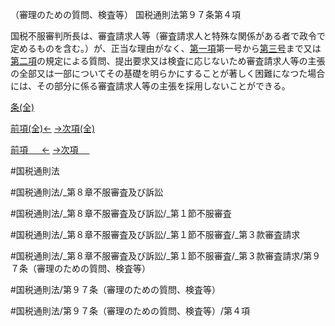 （審理のための質問、検査等）
国税通則法第９７条第４項

国税不服審判所長は、審査請求人等（審査請求人と特殊な関係がある者で政令で定めるものを含む。）が、正当な理由がなく、[第一項](国税通則法＿＿＿＿＿第９７条第１項)第一号から[第三号](国税通則法＿＿＿＿＿第９７条第４項第３号)まで又は[第二項](国税通則法＿＿＿＿＿第９７条第２項)の規定による質問、提出要求又は検査に応じないため審査請求人等の主張の全部又は一部についてその基礎を明らかにすることが著しく困難になつた場合には、その部分に係る審査請求人等の主張を採用しないことができる。

[条(全)](国税通則法＿＿＿＿＿第９７条_.md)

[前項(全)←](国税通則法＿＿＿＿＿第９７条第３項_.md)    [→次項(全)](国税通則法＿＿＿＿＿第９７条第５項_.md)

[前項 　 ←](国税通則法＿＿＿＿＿第９７条第３項.md)    [→次項 　 ](国税通則法＿＿＿＿＿第９７条第５項.md)



#国税通則法

#国税通則法/_第８章不服審査及び訴訟

#国税通則法/_第８章不服審査及び訴訟/_第１節不服審査

#国税通則法/_第８章不服審査及び訴訟/_第１節不服審査/_第３款審査請求

#国税通則法/_第８章不服審査及び訴訟/_第１節不服審査/_第３款審査請求/第９７条（審理のための質問、検査等）

#国税通則法/第９７条（審理のための質問、検査等）

#国税通則法/第９７条（審理のための質問、検査等）/第４項

